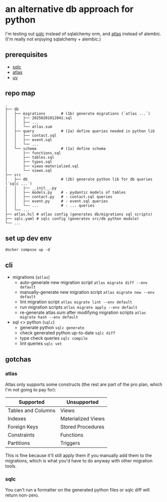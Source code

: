 # an alternative db approach for python

I'm testing out [sqlc](https://github.com/sqlc-dev/sqlc-gen-python) instead of sqlalchemy orm,
and [atlas](https://atlasgo.io/docs) instead of alembic.
(I'm really not enjoying sqlalchemy + alembic.)

## prerequisites

- [sqlc](https://docs.sqlc.dev/en/latest/overview/install.html)
- [atlas](https://atlasgo.io/getting-started/#installation)
- [uv](https://docs.astral.sh/uv/getting-started/installation/)

## repo map

```
.
├── db
│   ├── migrations       # (1b) generate migrations (`atlas ...`)
│   │   ├── 20250201012041.sql
│   │   ├── ...
│   │   └── atlas.sum
│   ├── query            # (2a) define queries needed in python lib
│   │   ├── contact.sql
│   │   ├── event.sql
│   │   └── ...
│   └── schema           # (1a) define schema
│       ├── functions.sql
│       ├── tables.sql
│       ├── types.sql
│       ├── views-materialzed.sql
│       └── views.sql
├── src
│   ├── db               # (2b) generate python lib for db queries (`sqlc ...`)
│   │   ├── __init__.py
│   │   ├── models.py    # - pydantic models of tables
│   │   ├── contact.py   # - contact.sql queries
│   │   ├── event.py     # - event.sql queries
│   │   └── ...          # - ... queries
│   └── ...
├── atlas.hcl # atlas config (generates db/migrations sql scripts)
├── sqlc.yaml # sqlc config (generates src/db python module)
└── ...
```

## set up dev env

```shell
docker compose up -d
```

## cli

- migrations (`atlas`)
  - auto-generate new migration script `atlas migrate diff --env default`
  - manually-generate new migration script `atlas migrate new --env default`
  - lint migration script `atlas migrate lint --env default`
  - run migration scripts `atlas migrate apply --env default`
  - re-generate atlas.sum after modifying migration scripts `atlas migrate hash --env default`
- sql <> python (`sqlc`)
  - generate python `sqlc generate`
  - check generated python up-to-date `sqlc diff`
  - type check queries `sqlc compile`
  - lint queries `sqlc vet`

## gotchas

### atlas

Atlas only supports some constructs (the rest are part of the pro plan, which I'm not going to pay for):

| Supported          | Unsupported        |
| ------------------ | ------------------ |
| Tables and Columns | Views              |
| Indexes            | Materialized Views |
| Foreign Keys       | Stored Procedures  |
| Constraints        | Functions          |
| Partitions         | Triggers           |

This is fine because it'll still apply them if you manually add them to the migrations,
which is what you'd have to do anyway with other migration tools.

### sqlc

You can't run a formatter on the generated python files or sqlc diff will return non-zero.
